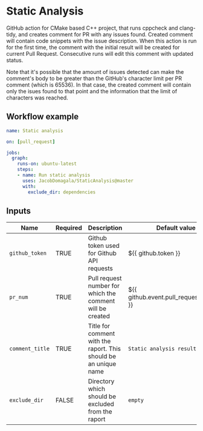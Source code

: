 # Static Analysis

GitHub action for CMake based C++ project, that runs cppcheck and clang-tidy, and creates comment for PR with any issues found. Created comment will contain code snippets with the issue description. When this action is run for the first time, the comment with the initial result will be created for current Pull Request. Consecutive runs will edit this comment with updated status.

Note that it's possible that the amount of issues detected can make the comment's body to be greater than the GitHub's character limit per PR comment (which is 65536). In that case, the created comment will contain only the isues found to that point and the information that the limit of characters was reached.

## Workflow example

```yml
name: Static analysis

on: [pull_request]

jobs:
  graph:
    runs-on: ubuntu-latest
    steps:
    - name: Run static analysis
      uses: JacobDomagala/StaticAnalysis@master
      with:
        exclude_dir: dependencies
```

## Inputs

| Name                    |Required| Description                        | Default value |
|-------------------------|--------|------------------------------------|---------------|
| `github_token`          | TRUE   | Github token used for Github API requests | ${{ github.token }} |
| `pr_num`                | TRUE   | Pull request number for which the comment will be created | ${{ github.event.pull_request.number }} |
| `comment_title`         | TRUE   | Title for comment with the raport. This should be an unique name | `Static analysis result` |
| `exclude_dir`           | FALSE  | Directory which should be excluded from the raport | `empty` |
